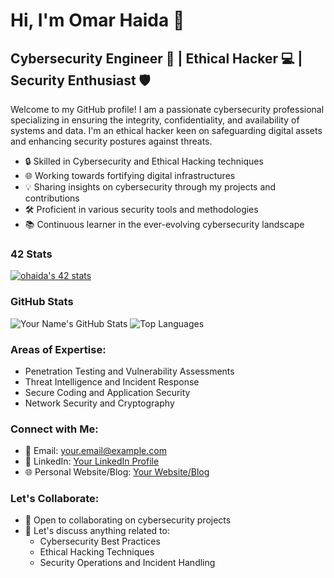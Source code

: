 # Hi, I'm Omar Haida 👋
## Cybersecurity Engineer 🔐 | Ethical Hacker 💻 | Security Enthusiast 🛡️

Welcome to my GitHub profile! I am a passionate cybersecurity professional specializing in ensuring the integrity, confidentiality, and availability of systems and data. I'm an ethical hacker keen on safeguarding digital assets and enhancing security postures against threats.

- 🔒 Skilled in Cybersecurity and Ethical Hacking techniques
- 🌐 Working towards fortifying digital infrastructures
- 💡 Sharing insights on cybersecurity through my projects and contributions
- 🛠️ Proficient in various security tools and methodologies
- 📚 Continuous learner in the ever-evolving cybersecurity landscape

### 42 Stats
[![ohaida's 42 stats](https://badge.mediaplus.ma/greenbinary/ohaida)](https://github.com/oakoudad/badge42)

### GitHub Stats
<!-- GitHub Stats -->
![Your Name's GitHub Stats](https://github-readme-stats.vercel.app/api?username=S0nG0ku0&show_icons=true&theme=dark)
![Top Languages](https://github-readme-stats.vercel.app/api/top-langs/?username=S0nG0ku0&layout=compact&theme=dark)

### Areas of Expertise:
- Penetration Testing and Vulnerability Assessments
- Threat Intelligence and Incident Response
- Secure Coding and Application Security
- Network Security and Cryptography

### Connect with Me:
- 📧 Email: your.email@example.com
- 🔗 LinkedIn: [Your LinkedIn Profile](https://www.linkedin.com/in/yourprofile)
- 🌐 Personal Website/Blog: [Your Website/Blog](https://yourwebsite.com)

### Let's Collaborate:
- 🤝 Open to collaborating on cybersecurity projects
- 💬 Let's discuss anything related to:
  - Cybersecurity Best Practices
  - Ethical Hacking Techniques
  - Security Operations and Incident Handling

